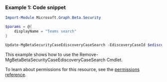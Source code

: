 ### Example 1: Code snippet

```powershellImport-Module Microsoft.Graph.Beta.Security

$params = @{
	displayName = "Teams search"
}

Update-MgBetaSecurityCaseEdiscoveryCaseSearch -EdiscoveryCaseId $ediscoveryCaseId -EdiscoverySearchId $ediscoverySearchId -BodyParameter $params
```
This example shows how to use the Remove-MgBetaBetaSecurityCaseEdiscoveryCaseSearch Cmdlet.
To learn about permissions for this resource, see the [permissions reference](/graph/permissions-reference).

